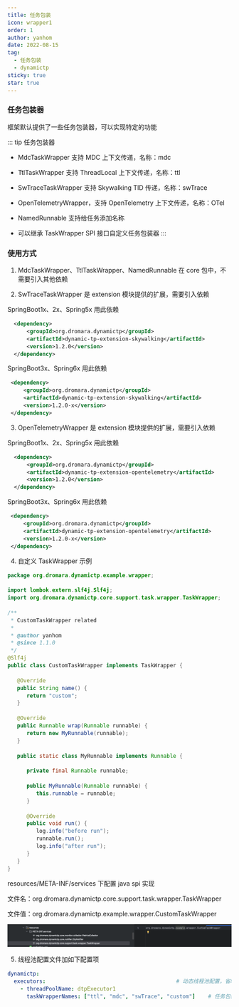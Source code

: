 ```yaml
---
title: 任务包装
icon: wrapper1
order: 1
author: yanhom
date: 2022-08-15
tag:
  - 任务包装
  - dynamictp
sticky: true
star: true
---
```


### 任务包装器

框架默认提供了一些任务包装器，可以实现特定的功能

::: tip 任务包装器
- MdcTaskWrapper 支持 MDC 上下文传递，名称：mdc

- TtlTaskWrapper 支持 ThreadLocal 上下文传递，名称：ttl

- SwTraceTaskWrapper 支持 Skywalking TID 传递，名称：swTrace
 
- OpenTelemetryWrapper，支持 OpenTelemetry 上下文传递，名称：OTel

- NamedRunnable 支持给任务添加名称

- 可以继承 TaskWrapper SPI 接口自定义任务包装器
:::

### 使用方式

1. MdcTaskWrapper、TtlTaskWrapper、NamedRunnable 在 core 包中，不需要引入其他依赖

2. SwTraceTaskWrapper 是 extension 模块提供的扩展，需要引入依赖

SpringBoot1x、2x、Spring5x 用此依赖

```xml
  <dependency>
      <groupId>org.dromara.dynamictp</groupId>
      <artifactId>dynamic-tp-extension-skywalking</artifactId>
      <version>1.2.0</version>
  </dependency>
 ```

SpringBoot3x、Spring6x 用此依赖

```xml
 <dependency>
     <groupId>org.dromara.dynamictp</groupId>
     <artifactId>dynamic-tp-extension-skywalking</artifactId>
     <version>1.2.0-x</version>
 </dependency>
 ```

3. OpenTelemetryWrapper 是 extension 模块提供的扩展，需要引入依赖

SpringBoot1x、2x、Spring5x 用此依赖

```xml
  <dependency>
      <groupId>org.dromara.dynamictp</groupId>
      <artifactId>dynamic-tp-extension-opentelemetry</artifactId>
      <version>1.2.0</version>
  </dependency>
 ```
SpringBoot3x、Spring6x 用此依赖

```xml
 <dependency>
     <groupId>org.dromara.dynamictp</groupId>
     <artifactId>dynamic-tp-extension-opentelemetry</artifactId>
     <version>1.2.0-x</version>
 </dependency>
 ```

4. 自定义 TaskWrapper 示例

```java
package org.dromara.dynamictp.example.wrapper;

import lombok.extern.slf4j.Slf4j;
import org.dromara.dynamictp.core.support.task.wrapper.TaskWrapper;

/**
 * CustomTaskWrapper related
 *
 * @author yanhom
 * @since 1.1.0
 */
@Slf4j
public class CustomTaskWrapper implements TaskWrapper {

   @Override
   public String name() {
      return "custom";
   }

   @Override
   public Runnable wrap(Runnable runnable) {
      return new MyRunnable(runnable);
   }

   public static class MyRunnable implements Runnable {

      private final Runnable runnable;

      public MyRunnable(Runnable runnable) {
         this.runnable = runnable;
      }

      @Override
      public void run() {
         log.info("before run");
         runnable.run();
         log.info("after run");
      }
   }
}

```

resources/META-INF/services 下配置 java spi 实现

文件名：org.dromara.dynamictp.core.support.task.wrapper.TaskWrapper

文件值：org.dromara.dynamictp.example.wrapper.CustomTaskWrapper

![图片.png](/images/dynamictp/spi-wrapper.png)

5. 线程池配置文件加如下配置项

```yaml
dynamictp:
  executors:                                         # 动态线程池配置，省略其他项，具体看上述配置文件
    - threadPoolName: dtpExecutor1
      taskWrapperNames: ["ttl", "mdc", "swTrace", "custom"]    # 任务包装器名称，继承 TaskWrapper 接口
```